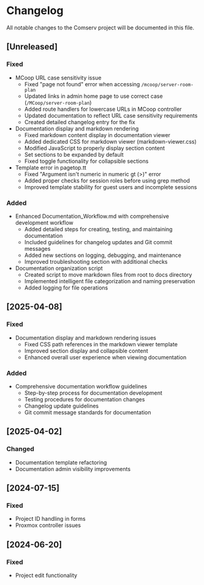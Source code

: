 # Changelog

All notable changes to the Comserv project will be documented in this file.

## [Unreleased]

### Fixed
- MCoop URL case sensitivity issue
  - Fixed "page not found" error when accessing `/mcoop/server-room-plan`
  - Updated links in admin home page to use correct case (`/MCoop/server-room-plan`)
  - Added route handlers for lowercase URLs in MCoop controller
  - Updated documentation to reflect URL case sensitivity requirements
  - Created detailed changelog entry for the fix
- Documentation display and markdown rendering
  - Fixed markdown content display in documentation viewer
  - Added dedicated CSS for markdown viewer (markdown-viewer.css)
  - Modified JavaScript to properly display section content
  - Set sections to be expanded by default
  - Fixed toggle functionality for collapsible sections
- Template error in pagetop.tt
  - Fixed "Argument isn't numeric in numeric gt (>)" error
  - Added proper checks for session roles before using grep method
  - Improved template stability for guest users and incomplete sessions

### Added
- Enhanced Documentation_Workflow.md with comprehensive development workflow
  - Added detailed steps for creating, testing, and maintaining documentation
  - Included guidelines for changelog updates and Git commit messages
  - Added new sections on logging, debugging, and maintenance
  - Improved troubleshooting section with additional checks
- Documentation organization script
  - Created script to move markdown files from root to docs directory
  - Implemented intelligent file categorization and naming preservation
  - Added logging for file operations

## [2025-04-08]

### Fixed
- Documentation display and markdown rendering issues
  - Fixed CSS path references in the markdown viewer template
  - Improved section display and collapsible content
  - Enhanced overall user experience when viewing documentation

### Added
- Comprehensive documentation workflow guidelines
  - Step-by-step process for documentation development
  - Testing procedures for documentation changes
  - Changelog update guidelines
  - Git commit message standards for documentation

## [2025-04-02]

### Changed
- Documentation template refactoring
- Documentation admin visibility improvements

## [2024-07-15]

### Fixed
- Project ID handling in forms
- Proxmox controller issues

## [2024-06-20]

### Fixed
- Project edit functionality